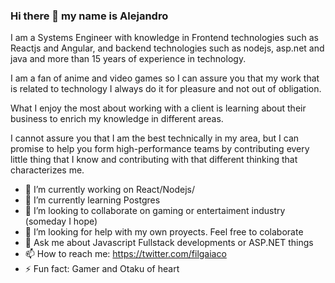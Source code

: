 ### Hi there 👋 my name is Alejandro

I am a Systems Engineer with knowledge in Frontend technologies such as Reactjs and Angular, and backend technologies such as nodejs, asp.net and java and more than 15 years of experience in technology.

I am a fan of anime and video games so I can assure you that my work that is related to technology I always do it for pleasure and not out of obligation.

What I enjoy the most about working with a client is learning about their business to enrich my knowledge in different areas.

I cannot assure you that I am the best technically in my area, but I can promise to help you form high-performance teams by contributing every little thing that I know and contributing with that different thinking that characterizes me.

- 🔭 I’m currently working on React/Nodejs/
- 🌱 I’m currently learning Postgres
- 👯 I’m looking to collaborate on gaming or entertaiment industry (someday I hope)
- 🤔 I’m looking for help with my own proyects. Feel free to colaborate 
- 💬 Ask me about Javascript Fullstack developments or ASP.NET things
- 📫 How to reach me: https://twitter.com/filgaiaco
- ⚡ Fun fact: Gamer and Otaku of heart

<!--
**filgaia/filgaia** is a ✨ _special_ ✨ repository because its `README.md` (this file) appears on your GitHub profile.
-->
